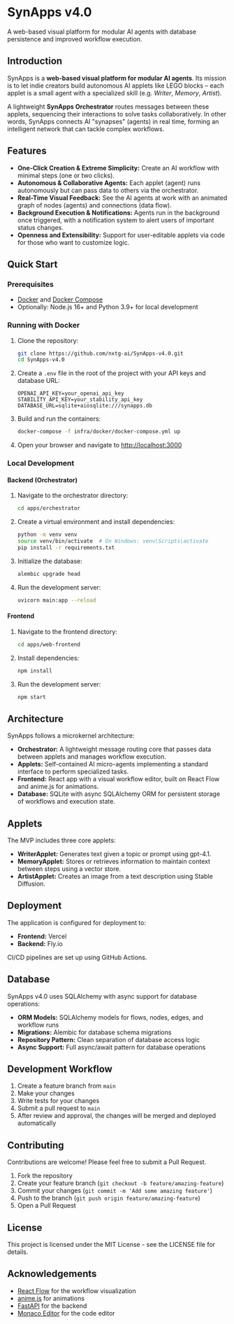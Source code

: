 # SynApps v4.0

A web-based visual platform for modular AI agents with database persistence and improved workflow execution.

## Introduction

SynApps is a **web-based visual platform for modular AI agents**. Its mission is to let indie creators build autonomous AI applets like LEGO blocks – each applet is a small agent with a specialized skill (e.g. *Writer*, *Memory*, *Artist*). 

A lightweight **SynApps Orchestrator** routes messages between these applets, sequencing their interactions to solve tasks collaboratively. In other words, SynApps connects AI "synapses" (agents) in real time, forming an intelligent network that can tackle complex workflows.

## Features

- **One-Click Creation & Extreme Simplicity:** Create an AI workflow with minimal steps (one or two clicks).
- **Autonomous & Collaborative Agents:** Each applet (agent) runs autonomously but can pass data to others via the orchestrator.
- **Real-Time Visual Feedback:** See the AI agents at work with an animated graph of nodes (agents) and connections (data flow).
- **Background Execution & Notifications:** Agents run in the background once triggered, with a notification system to alert users of important status changes.
- **Openness and Extensibility:** Support for user-editable applets via code for those who want to customize logic.

## Quick Start

### Prerequisites

- [Docker](https://docs.docker.com/get-docker/) and [Docker Compose](https://docs.docker.com/compose/install/)
- Optionally: Node.js 16+ and Python 3.9+ for local development

### Running with Docker

1. Clone the repository:
   ```bash
   git clone https://github.com/nxtg-ai/SynApps-v4.0.git
   cd SynApps-v4.0
   ```

2. Create a `.env` file in the root of the project with your API keys and database URL:
   ```
   OPENAI_API_KEY=your_openai_api_key
   STABILITY_API_KEY=your_stability_api_key
   DATABASE_URL=sqlite+aiosqlite:///synapps.db
   ```

3. Build and run the containers:
   ```bash
   docker-compose -f infra/docker/docker-compose.yml up
   ```

4. Open your browser and navigate to [http://localhost:3000](http://localhost:3000)

### Local Development

#### Backend (Orchestrator)

1. Navigate to the orchestrator directory:
   ```bash
   cd apps/orchestrator
   ```

2. Create a virtual environment and install dependencies:
   ```bash
   python -m venv venv
   source venv/bin/activate  # On Windows: venv\Scripts\activate
   pip install -r requirements.txt
   ```

3. Initialize the database:
   ```bash
   alembic upgrade head
   ```

4. Run the development server:
   ```bash
   uvicorn main:app --reload
   ```

#### Frontend

1. Navigate to the frontend directory:
   ```bash
   cd apps/web-frontend
   ```

2. Install dependencies:
   ```bash
   npm install
   ```

3. Run the development server:
   ```bash
   npm start
   ```

## Architecture

SynApps follows a microkernel architecture:

- **Orchestrator:** A lightweight message routing core that passes data between applets and manages workflow execution.
- **Applets:** Self-contained AI micro-agents implementing a standard interface to perform specialized tasks.
- **Frontend:** React app with a visual workflow editor, built on React Flow and anime.js for animations.
- **Database:** SQLite with async SQLAlchemy ORM for persistent storage of workflows and execution state.

## Applets

The MVP includes three core applets:

- **WriterApplet:** Generates text given a topic or prompt using gpt-4.1.
- **MemoryApplet:** Stores or retrieves information to maintain context between steps using a vector store.
- **ArtistApplet:** Creates an image from a text description using Stable Diffusion.

## Deployment

The application is configured for deployment to:

- **Frontend:** Vercel
- **Backend:** Fly.io

CI/CD pipelines are set up using GitHub Actions.

## Database

SynApps v4.0 uses SQLAlchemy with async support for database operations:

- **ORM Models:** SQLAlchemy models for flows, nodes, edges, and workflow runs
- **Migrations:** Alembic for database schema migrations
- **Repository Pattern:** Clean separation of database access logic
- **Async Support:** Full async/await pattern for database operations

## Development Workflow

1. Create a feature branch from `main`
2. Make your changes
3. Write tests for your changes
4. Submit a pull request to `main`
5. After review and approval, the changes will be merged and deployed automatically

## Contributing

Contributions are welcome! Please feel free to submit a Pull Request.

1. Fork the repository
2. Create your feature branch (`git checkout -b feature/amazing-feature`)
3. Commit your changes (`git commit -m 'Add some amazing feature'`)
4. Push to the branch (`git push origin feature/amazing-feature`)
5. Open a Pull Request

## License

This project is licensed under the MIT License - see the LICENSE file for details.

## Acknowledgements

- [React Flow](https://reactflow.dev/) for the workflow visualization
- [anime.js](https://animejs.com/) for animations
- [FastAPI](https://fastapi.tiangolo.com/) for the backend
- [Monaco Editor](https://microsoft.github.io/monaco-editor/) for the code editor
